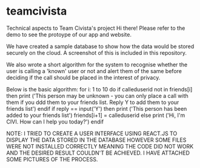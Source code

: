 # teamcivista
Technical aspects to Team Civista's project
Hi there!
Please refer to the demo to see the protoype of our app and website. 

We have created a sample database to show how the data would be stored securely on the cloud. 
A screenshot of this is included in this repository. 

We also wrote a short algorithm for the system to recognise whether the user is calling a 'known' user or not and alert them of the same before deciding if the call should be placed in the interest of privacy. 

Below is the basic algorithm: 
for i: 1 to 10 do 
  if calleduserid not in friends[i] then 
    print ('This person may be unknown - you can only place a call with them if you ddd them to your friends list. Reply Y to add them to your friends list')
  endif
  if reply == input('Y') then 
    print ('This person has been added to your friends list')
    friends[i+1] = calleduserid
  else
    print ('Hi, I'm CIVI. How can I help you today?')
  endif 
    
NOTE: I TRIED TO CREATE A USER INTERFACE USING REACT.JS TO DISPLAY THE DATA STORED IN THE DATABASE HOWEVER SOME FILES WERE NOT INSTALLED CORRECTLY MEANING THE CODE DID NOT WORK AND THE DESIRED RESULT COULDN'T BE ACHIEVED. I HAVE ATTACHED SOME PICTURES OF THE PROCESS. 
